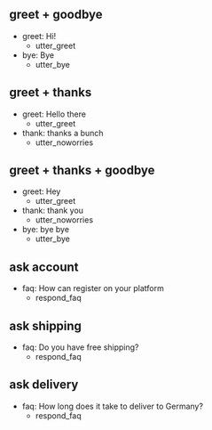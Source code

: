 ## greet + goodbye
* greet: Hi!
  - utter_greet
* bye: Bye
  - utter_bye

## greet + thanks
* greet: Hello there
  - utter_greet
* thank: thanks a bunch
  - utter_noworries

## greet + thanks + goodbye
* greet: Hey
  - utter_greet
* thank: thank you
  - utter_noworries
* bye: bye bye
  - utter_bye

## ask account
* faq: How can register on your platform
  - respond_faq

## ask shipping
* faq: Do you have free shipping?
  - respond_faq

## ask delivery
* faq: How long does it take to deliver to Germany?
  - respond_faq
